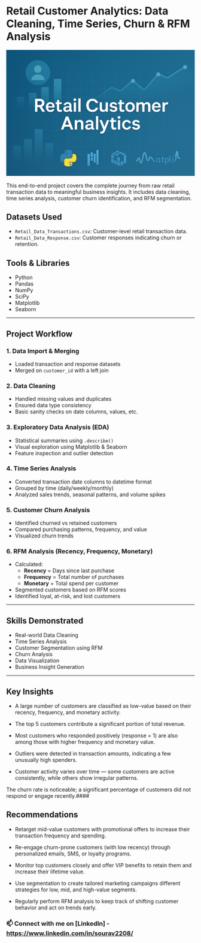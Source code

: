 # Retail Customer Analytics: Data Cleaning, Time Series, Churn & RFM Analysis
![Retail](https://github.com/sourav2208/retail-customer-data-preparation/blob/main/ChatGPT%20Image%20Jul%2014%2C%202025%2C%2012_32_30%20PM.png)

This end-to-end project covers the complete journey from raw retail transaction data to meaningful business insights. It includes data cleaning, time series analysis, customer churn identification, and RFM segmentation.

## Datasets Used
- `Retail_Data_Transactions.csv`: Customer-level retail transaction data.
- `Retail_Data_Response.csv`: Customer responses indicating churn or retention.

## Tools & Libraries
- Python 
- Pandas 
- NumPy 
- SciPy 
- Matplotlib 
- Seaborn 


---

## Project Workflow

### 1. Data Import & Merging
- Loaded transaction and response datasets
- Merged on `customer_id` with a left join

### 2. Data Cleaning
- Handled missing values and duplicates
- Ensured data type consistency
- Basic sanity checks on date columns, values, etc.

### 3. Exploratory Data Analysis (EDA)
- Statistical summaries using `.describe()`
- Visual exploration using Matplotlib & Seaborn
- Feature inspection and outlier detection

### 4. Time Series Analysis
- Converted transaction date columns to datetime format
- Grouped by time (daily/weekly/monthly)
- Analyzed sales trends, seasonal patterns, and volume spikes

### 5. Customer Churn Analysis
- Identified churned vs retained customers
- Compared purchasing patterns, frequency, and value
- Visualized churn trends

### 6. RFM Analysis (Recency, Frequency, Monetary)
- Calculated:
  - **Recency** = Days since last purchase
  - **Frequency** = Total number of purchases
  - **Monetary** = Total spend per customer
- Segmented customers based on RFM scores
- Identified loyal, at-risk, and lost customers

---

## Skills Demonstrated
- Real-world Data Cleaning
- Time Series Analysis
- Customer Segmentation using RFM
- Churn Analysis
- Data Visualization
- Business Insight Generation

---
## Key Insights
- A large number of customers are classified as low-value based on their recency, frequency, and monetary activity.

- The top 5 customers contribute a significant portion of total revenue.

- Most customers who responded positively (response = 1) are also among those with higher frequency and monetary value.

- Outliers were detected in transaction amounts, indicating a few unusually high spenders.

- Customer activity varies over time — some customers are active consistently, while others show irregular patterns.

The churn rate is noticeable; a significant percentage of customers did not respond or engage recently.####

## Recommendations
- Retarget mid-value customers with promotional offers to increase their transaction frequency and spending.

- Re-engage churn-prone customers (with low recency) through personalized emails, SMS, or loyalty programs.

- Monitor top customers closely and offer VIP benefits to retain them and increase their lifetime value.

- Use segmentation to create tailored marketing campaigns different strategies for low, mid, and high-value segments.

- Regularly perform RFM analysis to keep track of shifting customer behavior and act on trends early.

### 📫 Connect with me on [LinkedIn] - https://www.linkedin.com/in/sourav2208/



